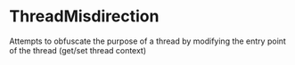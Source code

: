# ThreadMisdirection
Attempts to obfuscate the purpose of a thread by modifying the entry point of the thread (get/set thread context)
